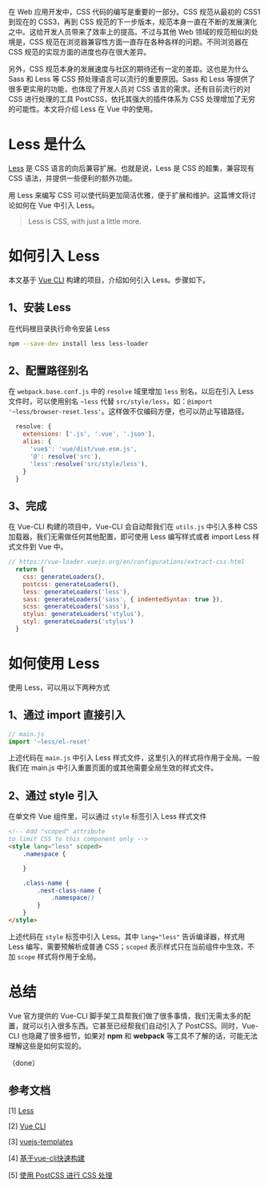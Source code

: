 在 Web 应用开发中，CSS 代码的编写是重要的一部分。CSS 规范从最初的 CSS1 到现在的 CSS3，再到 CSS 规范的下一步版本，规范本身一直在不断的发展演化之中。这给开发人员带来了效率上的提高。不过与其他 Web 领域的规范相似的处境是，CSS 规范在浏览器兼容性方面一直存在各种各样的问题。不同浏览器在 CSS 规范的实现方面的进度也存在很大差异。

另外，CSS 规范本身的发展速度与社区的期待还有一定的差距。这也是为什么 Sass 和 Less 等 CSS 预处理语言可以流行的重要原因。Sass 和 Less 等提供了很多更实用的功能，也体现了开发人员对 CSS 语言的需求。还有目前流行的对 CSS 进行处理的工具 PostCSS，依托其强大的插件体系为 CSS 处理增加了无穷的可能性。本文将介绍 Less 在 Vue 中的使用。

# Less 是什么

[Less](http://lesscss.org/) 是 CSS 语言的向后兼容扩展。也就是说，Less 是 CSS 的超集，兼容现有 CSS 语法，并提供一些便利的额外功能。

用 Less 来编写 CSS 可以使代码更加简洁优雅，便于扩展和维护。这篇博文将讨论如何在 Vue 中引入 Less。

> Less is CSS, with just a little more.

# 如何引入 Less

本文基于 [Vue CLI](https://cli.vuejs.org/) 构建的项目，介绍如何引入 Less。步骤如下。

## 1、安装 Less

在代码根目录执行命令安装 Less

```bash
npm --save-dev install less less-loader
```

## 2、配置路径别名

在 `webpack.base.conf.js` 中的 `resolve` 域里增加 `less` 别名，以后在引入 Less 文件时，可以使用别名 `~less` 代替 `src/style/less`，如：`@import '~less/browser-reset.less'`。这样做不仅编码方便，也可以防止写错路径。

```js
  resolve: {
    extensions: ['.js', '.vue', '.json'],
    alias: {
      'vue$': 'vue/dist/vue.esm.js',
      '@': resolve('src'),
      'less':resolve('src/style/less'),
    }
  }
```

## 3、完成

在 Vue-CLI 构建的项目中，Vue-CLI 会自动帮我们在 `utils.js` 中引入多种 CSS 加载器，我们无需做任何其他配置，即可使用 Less 编写样式或者 import Less 样式文件到 Vue 中。

```js
// https://vue-loader.vuejs.org/en/configurations/extract-css.html
  return {
    css: generateLoaders(),
    postcss: generateLoaders(),
    less: generateLoaders('less'),
    sass: generateLoaders('sass', { indentedSyntax: true }),
    scss: generateLoaders('sass'),
    stylus: generateLoaders('stylus'),
    styl: generateLoaders('stylus')
  }
```

# 如何使用 Less

使用 Less，可以用以下两种方式

## 1、通过 import 直接引入

```js
// main.js
import '~less/el-reset'
```

上述代码在 `main.js` 中引入 Less 样式文件，这里引入的样式将作用于全局。一般我们在 main.js 中引入重置页面的或其他需要全局生效的样式文件。

## 2、通过 style 引入

在单文件 Vue 组件里，可以通过 `style` 标签引入 Less 样式文件

```html
<!-- Add "scoped" attribute 
to limit CSS to this component only -->
<style lang="less" scoped>
    .namespace {

    }

    .class-name {
        .nest-class-name {
            .namespace()
        }
    }
</style>
```

上述代码在 `style` 标签中引入 Less。其中 `lang="less"` 告诉编译器，样式用 Less 编写，需要预解析成普通 CSS；`scoped` 表示样式只在当前组件中生效，不加 `scope` 样式将作用于全局。

# 总结

Vue 官方提供的 Vue-CLI 脚手架工具帮我们做了很多事情，我们无需太多的配置，就可以引入很多东西。它甚至已经帮我们自动引入了 PostCSS。同时，Vue-CLI 也隐藏了很多细节，如果对 __npm__ 和 __webpack__ 等工具不了解的话，可能无法理解这些是如何实现的。

（done）

## 参考文档

[1] [Less](http://lesscss.org/)

[2] [Vue CLI](https://cli.vuejs.org/)

[3] [vuejs-templates](https://vuejs-templates.github.io/webpack/)

[4] [基于vue-cli快速构建](https://www.jianshu.com/p/2769efeaa10a)

[5] [使用 PostCSS 进行 CSS 处理](https://www.ibm.com/developerworks/cn/web/1604-postcss-css/)